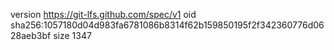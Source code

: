 version https://git-lfs.github.com/spec/v1
oid sha256:1057180d04d983fa6781086b8314f62b159850195f2f342360776d0628aeb3bf
size 1347
